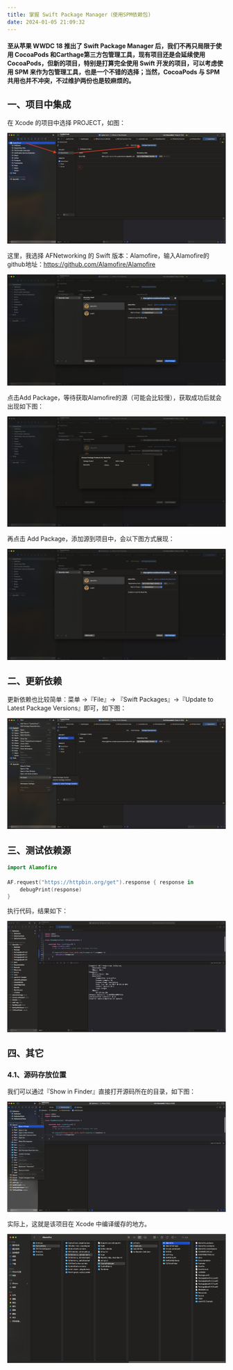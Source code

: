 ```yaml
---
title: 掌握 Swift Package Manager（使用SPM依赖包)
date: 2024-01-05 21:09:32
---
```

#### 至从苹果 WWDC 18 推出了 Swift Package Manager 后，我们不再只局限于使用 CocoaPods 和Carthage第三方包管理工具，现有项目还是会延续使用 CocoaPods，但新的项目，特别是打算完全使用 Swift 开发的项目，可以考虑使用 SPM 来作为包管理工具，也是一个不错的选择；当然，CocoaPods 与 SPM 共用也并不冲突，不过维护两份也是较麻烦的。

## 一、项目中集成

在 Xcode 的项目中选择 PROJECT，如图：

![](/images/SPM/ff3573e0-aeb9-11ee-a1b8-f5a5b9e80723.jpeg?v=1\&type=image)

这里，我选择 AFNetworking 的 Swift 版本：Alamofire，输入Alamofire的github地址：<https://github.com/Alamofire/Alamofire>

![](/images/SPM/13146d80-aeba-11ee-a1b8-f5a5b9e80723.jpeg?v=1\&type=image)

点击Add Package，等待获取Alamofire的源（可能会比较慢），获取成功后就会出现如下图：

![](/images/SPM/15717050-aeba-11ee-a1b8-f5a5b9e80723.jpeg?v=1\&type=image)

再点击 Add Package，添加源到项目中，会以下图方式展现：

![](/images/SPM/13146d80-aeba-11ee-a1b8-f5a5b9e80723.jpeg?v=1\&type=image)

## 二、更新依赖

更新依赖也比较简单：菜单 ->『File』-> 『Swift Packages』->『Update to Latest Package Versions』即可，如下图：

![](/images/SPM/e8dd9590-aeba-11ee-a1b8-f5a5b9e80723.jpeg?v=1\&type=image)

## 三、测试依赖源

```Swift
import Alamofire

AF.request("https://httpbin.org/get").response { response in
    debugPrint(response)
}
```

执行代码，结果如下：

![](/images/SPM/37e3cf80-aebe-11ee-a1b8-f5a5b9e80723.jpeg?v=1\&type=image)

## 四、其它

### 4.1、源码存放位置

我们可以通过『Show in Finder』直接打开源码所在的目录，如下图：

![](/images/SPM/14397340-aebf-11ee-a1b8-f5a5b9e80723.jpeg?v=1\&type=image)

实际上，这就是该项目在 Xcode 中编译缓存的地方。

![](/images/SPM/111a31e0-aebf-11ee-a1b8-f5a5b9e80723.jpeg?v=1\&type=image)
